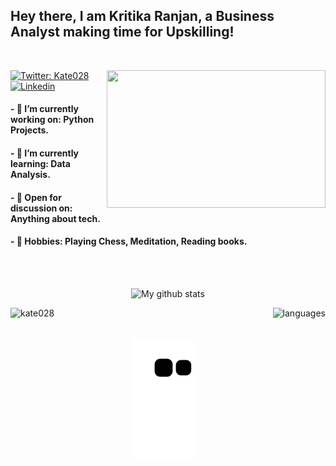 <!-- ##  <img src="https://media.giphy.com/media/hvRJCLFzcasrR4ia7z/giphy.gif" width="1px"> -->

## Hey there, I am Kritika Ranjan, a Business Analyst making time for Upskilling! 

<br>

<p align="center">
  <img align="right" src="https://user-images.githubusercontent.com/72349558/117948607-e95d3780-b32e-11eb-9463-c6223338e265.gif" height="220px" width="350px" > 
  </a>
</p>

[![Twitter: Kate028](https://img.shields.io/twitter/follow/Kate028_?style=social)](https://twitter.com/Kate028_)
[![Linkedin](https://img.shields.io/badge/-Kate028-blue?style=flat-square&logo=Linkedin&logoColor=white&link=https://www.linkedin.com/in/Kate028/)](https://www.linkedin.com/in/Kate028/)

#### -  🌿  I’m currently working on: Python Projects.

#### -  🌱  I’m currently learning: Data Analysis.

#### -  🍁  Open for discussion on: Anything about tech.

#### -  🌸  Hobbies: Playing Chess, Meditation, Reading books.


<br>

<br>

<p align="center">
<img src="https://github-readme-stats.vercel.app/api?username=kate028&show_icons=true&theme=tokyonight" alt="My github stats" height="150"/></p>

<p align="center">
<img align="left" height="150"  src="https://github-readme-streak-stats.herokuapp.com/?user=Kate028&theme=tokyonight" alt="kate028"/> </p>

<p align="center">
<img align="right" height= "150" src="https://github-readme-stats.vercel.app/api/top-langs/?username=Kate028&layout=compact&theme=tokyonight" alt="languages"/> 
</p>


<br>

<br>
<p align="center">
  <img src="https://github.com/Kate028/Kate028/blob/output/github-contribution-grid-snake.svg" alt="snake"></center>
</p>
